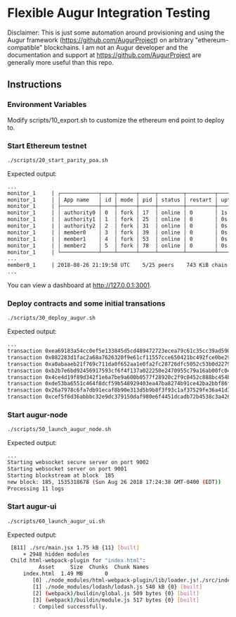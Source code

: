 # Flexible Augur Integration Testing

Disclaimer: This is just some automation around provisioning and using
the Augur framework (https://github.com/AugurProject) on arbitrary
"ethereum-compatible" blockchains. I am not an Augur developer and the
documentation and support at https://github.com/AugurProject are
generally more useful than this repo.


## Instructions

### Environment Variables

Modify scripts/10_export.sh to customize the ethereum end point to
deploy to.

### Start Ethereum testnet

```bash
./scripts/20_start_parity_poa.sh
```

Expected output:

```bash
...
monitor_1     | ┌────────────┬────┬──────┬─────┬────────┬─────────┬────────┬─────┬───────────┬──────────┐
monitor_1     | │ App name   │ id │ mode │ pid │ status │ restart │ uptime │ cpu │ mem       │ watching │
monitor_1     | ├────────────┼────┼──────┼─────┼────────┼─────────┼────────┼─────┼───────────┼──────────┤
monitor_1     | │ authority0 │ 0  │ fork │ 17  │ online │ 0       │ 1s     │ 78% │ 31.7 MB   │ enabled  │
monitor_1     | │ authority1 │ 1  │ fork │ 25  │ online │ 0       │ 0s     │ 73% │ 31.8 MB   │ enabled  │
monitor_1     | │ authority2 │ 2  │ fork │ 31  │ online │ 0       │ 0s     │ 65% │ 31.6 MB   │ enabled  │
monitor_1     | │ member0    │ 3  │ fork │ 39  │ online │ 0       │ 0s     │ 74% │ 31.8 MB   │ enabled  │
monitor_1     | │ member1    │ 4  │ fork │ 53  │ online │ 0       │ 0s     │ 83% │ 31.6 MB   │ enabled  │
monitor_1     | │ member2    │ 5  │ fork │ 78  │ online │ 0       │ 0s     │ 64% │ 27.6 MB   │ enabled  │
monitor_1     | └────────────┴────┴──────┴─────┴────────┴─────────┴────────┴─────┴───────────┴──────────┘
...
member0_1     | 2018-08-26 21:19:58 UTC    5/25 peers    743 KiB chain    8 MiB db  0 bytes queue   10 KiB sync  RPC:  0 conn,  3 req/s, 114 µs
...
```

You can view a dashboard at http://127.0.0.1:3001.

### Deploy contracts and some initial transations

```bash
./scripts/30_deploy_augur.sh
```

Expected output:

```bash
...
transaction 0xea69183a54cc0ef5e133845d5cd489472723ecea79c61c35cc39ad5900238435 status 0x1 used 727762 gas
transaction 0x082283d1fac2a68a7626320f9e61cf11557cce650421bc492fce0be291774a9f status 0x1 used 666613 gas
transaction 0xa0abaaeb21f769c711da0f652aa1e0fa2fc28726dfc5052c53b0d22791e4420e status 0x1 used 655129 gas
transaction 0xb2b7e6bd92456917593cf6f4f137a022250e2470955c79a16ab00fc04a08db4b status 0x1 used 723966 gas
transaction 0x4ce4d19f89d342f1e6a7be9a600b0577f28920c2f9c0452c888bc454be59159c status 0x1 used 666616 gas
transaction 0xde53ba6551c464f8dcf59b548929403ea47ba8274b91ce42ba2bbf86fb65942d status 0x1 used 655129 gas
transaction 0x26a7978c6fa7db91ecaf8b90e313d5b9b8f3f93c1af37529fe36a41d3a3daf35 status 0x1 used 727762 gas
transaction 0xcef5f6d36abbbc32e9dc379150daf980e6f4451dcadb72b4538c3a4264b1144e status 0x1 used 666616 gas
```

### Start augur-node

```bash
./scripts/50_launch_augur_node.sh
```

Expected output:

```bash
...
Starting websocket secure server on port 9002
Starting websocket server on port 9001
Starting blockstream at block  185
new block: 185, 1535318678 (Sun Aug 26 2018 17:24:38 GMT-0400 (EDT))
Processing 11 logs
```

### Start augur-ui

```bash
./scripts/60_launch_augur_ui.sh
```

Expected output:

```bash
 [811] ./src/main.jsx 1.75 kB {11} [built]
     + 2948 hidden modules
 Child html-webpack-plugin for "index.html":
          Asset     Size  Chunks  Chunk Names
     index.html  1.49 MB       0
        [0] ./node_modules/html-webpack-plugin/lib/loader.js!./src/index.ejs 6.5 kB {0} [built]
        [1] ./node_modules/lodash/lodash.js 540 kB {0} [built]
        [2] (webpack)/buildin/global.js 509 bytes {0} [built]
        [3] (webpack)/buildin/module.js 517 bytes {0} [built]
        : Compiled successfully.
```
